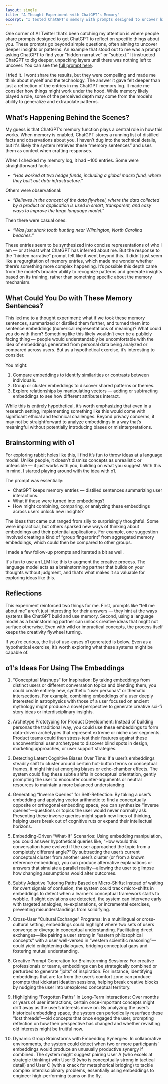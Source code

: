 ```yaml
---
layout: single
title: "A Thought Experiment with ChatGPT’s Memory"
excerpt: "I tested ChatGPT’s memory with prompts designed to uncover hidden narratives, sparking questions about how it generalizes insights. This post explores the experiment, potential uses for memory embeddings, and how o1 pro helped brainstorm new ways to analyze patterns in stored interactions."
---
```


One corner of AI Twitter that’s been catching my attention is where people share prompts designed to get ChatGPT to reflect on specific things about you. These prompts go beyond simple questions, often aiming to uncover deeper insights or patterns. An example that stood out to me was a prompt asking ChatGPT to find your “hidden narrative” or “subtext.” It instructed ChatGPT to dig deeper, unpacking layers until there was nothing left to uncover. You can see the [full prompt here](https://x.com/heyalexfriedman/status/1866175362813595944).

I tried it. I wont share the results, but they were compelling and made me think about myself and the technology. The answer it gave felt deeper than just a reflection of the entries in my ChatGPT memory log. It made me consider how things might work under the hood. While memory likely played a role, some of the perceived depth may come from the model’s ability to generalize and extrapolate patterns.

## What’s Happening Behind the Scenes?

My guess is that ChatGPT’s memory function plays a central role in how this works. When memory is enabled, ChatGPT stores a running list of distilled facts and observations about you. I haven’t dug into the technical details, but it's likely the system retrieves these “memory sentences” and uses them as context when crafting responses.

When I checked my memory log, it had ~100 entries. Some were straightforward facts:

- *“Has worked at two hedge funds, including a global macro fund, where they built out data infrastructure.”*

Others were observational:

- *“Believes in the concept of the data flywheel, where the data collected by a product or application is used in smart, transparent, and easy ways to improve the large language model.”*

Then there were casual ones:

- *“Was just shark tooth hunting near Wilmington, North Carolina beaches.”*

These entries seem to be synthesized into concise representations of who I am — or at least what ChatGPT has inferred about me. But the response to the “hidden narrative” prompt felt like it went beyond this. It didn’t just seem like a regurgitation of memory entries, which made me wonder whether there’s something more complex happening. It’s possible this depth came from the model’s broader ability to recognize patterns and generate insights based on its training, rather than something specific about the memory mechanism.

## What Could You Do with These Memory Sentences?

This led me to a thought experiment: what if we took these memory sentences, summarized or distilled them further, and turned them into sentence embeddings (numerical representations of meaning)? What could you do with them? Something like this likely wouldn’t ever be a publicly facing thing — people would understandably be uncomfortable with the idea of embeddings generated from personal data being analyzed or compared across users. But as a hypothetical exercise, it’s interesting to consider.

You might:

1. Compare embeddings to identify similarities or contrasts between individuals.  
2. Group or cluster embeddings to discover shared patterns or themes.  
3. Explore relationships by manipulating vectors — adding or subtracting embeddings to see how different attributes interact.

While this is entirely hypothetical, it’s worth emphasizing that even in a research setting, implementing something like this would come with significant ethical and technical challenges. Beyond privacy concerns, it may not be straightforward to analyze embeddings in a way that’s meaningful without potentially introducing biases or misinterpretations.

## Brainstorming with o1

For exploring rabbit holes like this, I find it’s fun to throw ideas at a language model. Unlike people, it doesn’t dismiss concepts as unrealistic or unfeasible — it just works with you, building on what you suggest. With this in mind, I started playing around with the idea with o1.

The prompt was essentially:

- ChatGPT keeps memory entries — distilled sentences summarizing user interactions.  
- What if these were turned into embeddings?  
- How might combining, comparing, or analyzing these embeddings across users unlock new insights?

The ideas that came out ranged from silly to surprisingly thoughtful. Some were impractical, but others sparked new ways of thinking about embeddings and their potential applications. For example, one suggestion involved creating a kind of “group fingerprint” from aggregated memory embeddings, which could then be compared to other groups.

I made a few follow-up prompts and iterated a bit as well.

It's fun to use an LLM like this to augment the creative process. The language model acts as a brainstorming partner that builds on your thoughts without judgment, and that’s what makes it so valuable for exploring ideas like this.

## Reflections

This experiment reinforced two things for me. First, prompts like “tell me about me” aren’t just interesting for their answers — they hint at the ways systems like ChatGPT build and use memory. Second, using a language model as a brainstorming partner can unlock creative ideas that might not surface otherwise. Even with wild or impractical concepts, the process itself keeps the creativity flywheel turning.

If you’re curious, the list of use-cases o1 generated is below. Even as a hypothetical exercise, it’s worth exploring what these systems might be capable of.

## o1's Ideas For Using The Embeddings

1.	“Conceptual Mashups” for Inspiration:
By taking embeddings from distinct users or different conversation topics and blending them, you could create entirely new, synthetic “user personas” or thematic intersections. For example, combining embeddings of a user deeply interested in astrophysics with those of a user focused on ancient mythology might produce a novel perspective to generate creative sci-fi story ideas or interdisciplinary insights.

2.	Archetype Prototyping for Product Development:
Instead of building personas the traditional way, you could use these embeddings to form data-driven archetypes that represent extreme or niche user segments. Product teams could then stress-test their features against these unconventional user archetypes to discover blind spots in design, marketing approaches, or user support strategies.

3.	Detecting Latent Cognitive Biases Over Time:
If a user’s embeddings steadily shift to cluster around certain hot-button terms or conceptual frames, it might hint at emerging biases or echo-chamber effects. The system could flag these subtle shifts in conceptual orientation, gently prompting the user to encounter counter-arguments or neutral resources to maintain a more balanced understanding.

4.	Generating “Inverse Queries” for Self-Reflection:
By taking a user’s embedding and applying vector arithmetic to find a conceptually opposite or orthogonal embedding space, you can synthesize “inverse queries”—questions or topics the user would never normally ask. Presenting these inverse queries might spark new lines of thinking, helping users break out of cognitive ruts or expand their intellectual horizons.

5.	Embedding-Driven “What-If” Scenarios:
Using embedding manipulation, you could answer hypothetical queries like, “How would this conversation have evolved if the user approached the topic from a completely different angle?” By subtracting the user’s current conceptual cluster from another user’s cluster (or from a known reference embedding), you can produce alternative explanations or answers that simulate a parallel reality—allowing the user to glimpse how changing assumptions would alter outcomes.

6.	Subtly Adaptive Tutoring Paths Based on Micro-Shifts:
Instead of waiting for overt signals of confusion, the system could track micro-shifts in embeddings to detect when a learner’s conceptual framework starts to wobble. If slight deviations are detected, the system can intervene early with targeted analogies, re-explanations, or incremental exercises, preventing misunderstandings from solidifying.

7.	Cross-User “Cultural Exchange” Programs:
In a multilingual or cross-cultural setting, embeddings could highlight where two sets of users converge or diverge in conceptual understanding. Facilitating direct exchanges—like pairing a user strong in “eastern philosophical concepts” with a user well-versed in “western scientific reasoning”—could yield enlightening dialogues, bridging conceptual gaps and fostering mutual understanding.

8.	Creative Prompt Generation for Brainstorming Sessions:
For creative professionals or teams, embeddings can be strategically combined or perturbed to generate “jolts” of inspiration. For instance, identifying embeddings that are far from the user’s comfort zone can produce prompts that kickstart ideation sessions, helping break creative blocks by nudging the user into unexplored conceptual territory.

9.	Highlighting “Forgotten Paths” in Long-Term Interactions:
Over months or years of user interactions, certain once-important concepts might drift away as the user’s interests move on. By analyzing the user’s historical embedding space, the system can periodically resurface these “lost threads”—old concepts that once engaged the user, prompting reflection on how their perspective has changed and whether revisiting old interests might be fruitful now.

10.	Dynamic Group Brainstorms with Embedding Synergies:
In collaborative environments, the system could detect when two or more participants’ embeddings would produce an unusually productive synergy if combined. The system might suggest pairing User A (who excels at strategic thinking) with User B (who is conceptually strong in tactical detail) and User C (with a knack for metaphorical bridging) to tackle complex interdisciplinary problems, essentially using embeddings to engineer high-performing teams on the fly.